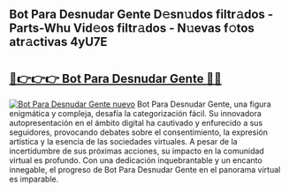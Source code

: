 ## Bot Para Desnudar Gente D𝚎sn𝚞dos filtr𝚊dos - Parts-Whu Vid𝚎os filtr𝚊dos - N𝚞evas f𝚘tos atr𝚊ctivas 4yU7E

# <h2><a href="http://mb2pqna.tromn.icu/?c=Bot+Para+Desnudar+Gente">🔗👉👉👉 Bot Para Desnudar Gente 🔗🔗</a></h2>

[![Bot Para Desnudar Gente nuevo](https://i.imgur.com/pEAQMta.gif)](http://mb2pqna.tromn.icu/?c=Bot+Para+Desnudar+Gente)
Bot Para Desnudar Gente, una figura enigmática y compleja, desafía la categorización fácil. Su innovadora autopresentación en el ámbito digital ha cautivado y enfurecido a sus seguidores, provocando debates sobre el consentimiento, la expresión artística y la esencia de las sociedades virtuales. A pesar de la incertidumbre de sus próximas acciones, su impacto en la comunidad virtual es profundo. Con una dedicación inquebrantable y un encanto innegable, el progreso de Bot Para Desnudar Gente en el panorama virtual es imparable.

